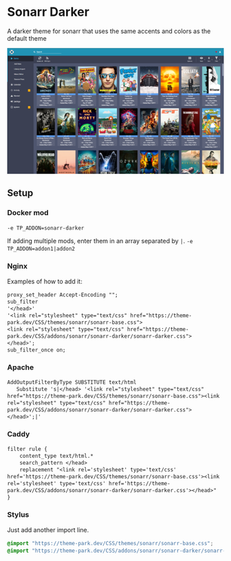 # Sonarr Darker

A darker theme for sonarr that uses the same accents and colors as the default theme

<p>
<a href="screenshot1.png" rel="noopener"><img src="screenshot1.png" alt="Screen Shot 1" /></a>
</p>

## Setup

### Docker mod

`-e TP_ADDON=sonarr-darker`

If adding multiple mods, enter them in an array separated by  `|`. `-e TP_ADDON=addon1|addon2`

### Nginx

Examples of how to add it:

```nginx
proxy_set_header Accept-Encoding "";
sub_filter
'</head>'
'<link rel="stylesheet" type="text/css" href="https://theme-park.dev/CSS/themes/sonarr/sonarr-base.css">
<link rel="stylesheet" type="text/css" href="https://theme-park.dev/CSS/addons/sonarr/sonarr-darker/sonarr-darker.css">
</head>';
sub_filter_once on;
```

### Apache

```nginx
AddOutputFilterByType SUBSTITUTE text/html
   Substitute 's|</head> '<link rel="stylesheet" type="text/css" href="https://theme-park.dev/CSS/themes/sonarr/sonarr-base.css"><link rel="stylesheet" type="text/css" href="https://theme-park.dev/CSS/addons/sonarr/sonarr-darker/sonarr-darker.css">
</head>';|'
```

### Caddy

```nginx
filter rule {
    content_type text/html.*
    search_pattern </head>
    replacement "<link rel='stylesheet' type='text/css' href='https://theme-park.dev/CSS/themes/sonarr/sonarr-base.css'><link rel='stylesheet' type='text/css' href='https://theme-park.dev/CSS/addons/sonarr/sonarr-darker/sonarr-darker.css'></head>"
}
```

### Stylus

Just add another import line.

```css
@import "https://theme-park.dev/CSS/themes/sonarr/sonarr-base.css";
@import "https://theme-park.dev/CSS/addons/sonarr/sonarr-darker/sonarr-darker.css";
```
